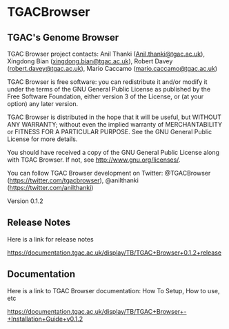 TGACBrowser
===========

TGAC's Genome Browser
----------------------


TGAC Browser project contacts: Anil Thanki (Anil.thanki@tgac.ac.uk), Xingdong Bian (xingdong.bian@tgac.ac.uk), Robert Davey (robert.davey@tgac.ac.uk), Mario Caccamo (mario.caccamo@tgac.ac.uk)

TGAC Browser is free software: you can redistribute it and/or modify it under the terms of the GNU General Public License as published by the Free Software Foundation, either version 3 of the License, or (at your option) any later version.

TGAC Browser is distributed in the hope that it will be useful, but WITHOUT ANY WARRANTY; without even the implied warranty of MERCHANTABILITY or FITNESS FOR A PARTICULAR PURPOSE. See the GNU General Public License for more details.

You should have received a copy of the GNU General Public License along with TGAC Browser. If not, see http://www.gnu.org/licenses/.

You can follow TGAC Browser development on Twitter: @TGACBrowser (https://twitter.com/tgacbrowser), @anilthanki (https://twitter.com/anilthanki)

Version 0.1.2


Release Notes
--------------

Here is a link for release notes

https://documentation.tgac.ac.uk/display/TB/TGAC+Browser+0.1.2+release


Documentation
--------------

Here is a link to TGAC Browser documentation: How To Setup, How to use, etc 

https://documentation.tgac.ac.uk/display/TB/TGAC+Browser+-+Installation+Guide+v0.1.2



[1]: http://www.tgac.ac.uk/        "TGAC"
[2]: http://www.tgac.ac.uk/tgac-browser/  "TGAC Browser"
[3]: http://maven.apache.org/download.html    "Maven"
